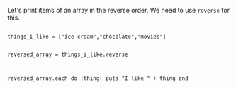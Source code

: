 Let's print items of an
array in the reverse order.
We need to use `reverse`
for this.

<Editor lang="ruby">
<code>
things_i_like = ["ice cream","chocolate","movies"]

reversed_array = things_i_like.reverse

reversed_array.each do |thing|
  puts "I like " + thing
end
</code>
</Editor>